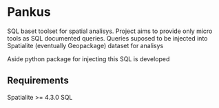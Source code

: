 # Pankus

SQL baset toolset for spatial analisys. Project aims to provide only micro tools as SQL documented queries. 
Queries suposed to be injected into Spatialite (eventually Geopackage) dataset for analisys

Aside python package for injecting this SQL is developed

## Requirements

Spatialite >= 4.3.0
SQL
